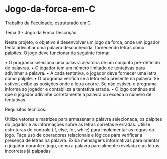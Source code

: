 # Jogo-da-forca-em-C
Trabalho da Faculdade, estruturado em C

Tema 3 - Jogo da Forca
Descrição

Neste projeto, o objetivo é desenvolver um jogo da forca, onde um jogador tenta 
adivinhar uma palavra desconhecida, fornecendo letras como palpites. O jogo deve 
funcionar da seguinte forma:

• O programa seleciona uma palavra aleatória de um conjunto pré-definido de 
palavras.
• O jogador tem um número limitado de tentativas para adivinhar a palavra.
• A cada tentativa, o jogador deve fornecer uma letra como palpite.
• O programa verifica se a letra está presente na palavra. Se estiver, exibe as 
posições onde a letra ocorre. Se não estiver, o programa informa ao jogador 
e contabiliza a tentativa errada.
• O jogo continua até que o jogador adivinhe corretamente a palavra ou exceda 
o número de tentativas.

Requisitos técnicos:

Utilize vetores e matrizes para armazenar a palavra selecionada, os palpites do 
jogador e as informações sobre as letras corretas e erradas.
Utilize estruturas de controle (if, else, for, while) para implementar as regras do jogo.
Faça uso de operadores relacionais e lógicos para verificar a presença de letras na 
palavra.
Exiba mensagens informativas para orientar o jogador durante o jogo, como a 
palavra parcialmente revelada e as letras incorretas já palpadas